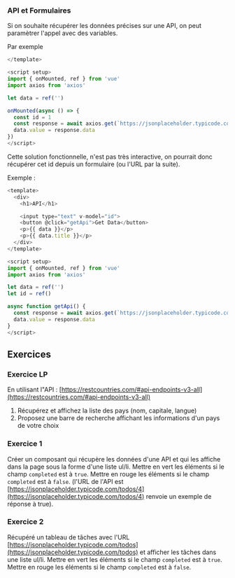 ### API et Formulaires

Si on souhaite récupérer les données précises sur une API, on peut paramètrer l'appel avec des variables.

Par exemple

```javascript
</template>

<script setup>
import { onMounted, ref } from 'vue'
import axios from 'axios'

let data = ref('')

onMounted(async () => {
  const id = 1
  const response = await axios.get(`https://jsonplaceholder.typicode.com/todos/${id}`)
  data.value = response.data
})
</script>
```

Cette solution fonctionnelle, n'est pas très interactive, on pourrait donc récupérer cet id depuis un formulaire (ou l'URL par la suite).

Exemple :

```javascript
<template>
  <div>
    <h1>API</h1>

    <input type="text" v-model="id">
    <button @click="getApi">Get Data</button>
    <p>{{ data }}</p>
    <p>{{ data.title }}</p>
  </div>
</template>

<script setup>
import { onMounted, ref } from 'vue'
import axios from 'axios'

let data = ref('')
let id = ref()

async function getApi() {
  const response = await axios.get(`https://jsonplaceholder.typicode.com/todos/${id.value}`)
  data.value = response.data
}
</script>

```

## Exercices

### Exercice LP

En utilisant l"API : [https://restcountries.com/#api-endpoints-v3-all](https://restcountries.com/#api-endpoints-v3-all)

1. Récupérez et affichez la liste des pays (nom, capitale, langue)
2. Proposez une barre de recherche affichant les informations d'un pays de votre choix

### Exercice 1

Créer un composant qui récupère les données d'une API et qui les affiche dans la page sous la forme d'une liste ul/li. Mettre en vert les éléments si le champ `completed` est à `true`. Mettre en rouge les éléments si le champ `completed` est à `false`. (l'URL de l'API est [https://jsonplaceholder.typicode.com/todos/4](https://jsonplaceholder.typicode.com/todos/4) renvoie un exemple de réponse à true).

### Exercice 2

Récupéré un tableau de tâches avec l'URL [https://jsonplaceholder.typicode.com/todos](https://jsonplaceholder.typicode.com/todos) et afficher les tâches dans une liste ul/li. Mettre en vert les éléments si le champ `completed` est à `true`. Mettre en rouge les éléments si le champ `completed` est à `false`.
